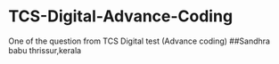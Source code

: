 # TCS-Digital-Advance-Coding
One of the question from TCS Digital test (Advance coding)
##Sandhra babu
thrissur,kerala
